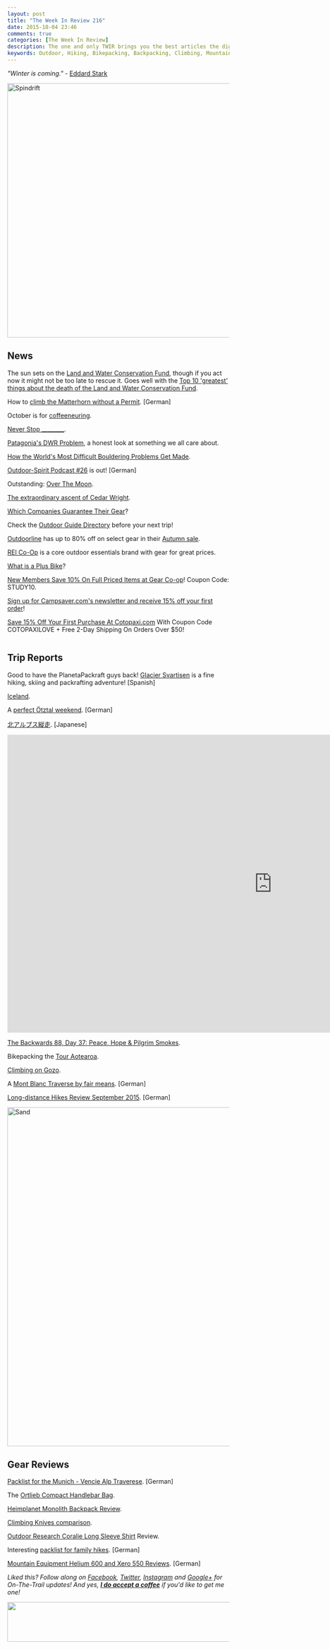 ```yaml
---
layout: post
title: "The Week In Review 216"
date: 2015-10-04 23:46
comments: true
categories: [The Week In Review]
description: The one and only TWIR brings you the best articles the digital outdoors had to offer in the past week.
keywords: Outdoor, Hiking, Bikepacking, Backpacking, Climbing, Mountaineering, Camping, Trekking, Wandern
---
```


*"Winter is coming."* - [Eddard Stark](http://amzn.to/1ObkDT9)

<a data-flickr-embed="true"  href="https://www.flickr.com/photos/hendrikmorkel/16688022177/in/album-72157651173378909/" title="Spindrift"><img src="https://farm8.staticflickr.com/7598/16688022177_76532ab36d_b.jpg" width="1024" height="576" alt="Spindrift"></a><script async src="//embedr.flickr.com/assets/client-code.js" charset="utf-8"></script>

<!-- more -->

## News

The sun sets on the [Land and Water Conservation Fund](http://www.pmags.com/sunset-on-the-land-and-water-conservation-fund), though if you act now it might not be too late to rescue it. Goes well with the [Top 10 'greatest' things about the death of the Land and Water Conservation Fund](http://wickedoutdoorsy.blogspot.fi/2015/10/top-10-greatest-things-about-death-of_1.html).

How to [climb the Matterhorn without a Permit](https://freieberge.wordpress.com/2015/09/30/matterhorn-ein-permit-durch-die-hintertuer/). [German]

October is for [coffeeneuring](http://chasingmailboxes.com/2015/10/02/october-is-for-coffeeneurs/).

[Never Stop ________](https://youtu.be/1z-36uCr9XI).

[Patagonia's DWR Problem](http://www.thecleanestline.com/2015/09/our-dwr-problem-updated.html), a honest look at something we all care about.

[How the World's Most Difficult Bouldering Problems Get Made](http://www.outsideonline.com/2017711/path-beta-flash-resistance-route-setters).

[Outdoor-Spirit Podcast #26](http://blog.outdoor-spirit.de/outdoor-spirit-podcast-26-ein-langer-sommer/) is out! [German]

Outstanding: [Over The Moon](http://lacemine29.blogspot.fi/2015/09/over-moon.html).

[The extraordinary ascent of Cedar Wright](http://adventure.com/stories/falling-upward-the-extraordinary-ascent-of-cedar-wright/).

[Which Companies Guarantee Their Gear](http://www.outsideonline.com/2015851/what-companies-guarantee-their-gear-and-really-mean-it)?

Check the [Outdoor Guide Directory](https://hikinginfinland.com/2015/09/outdoor-guide-directory.html) before your next trip!

[Outdoorline](http://www.outdoorline.sk/en/) has up to 80% off on select gear in their [Autumn sale](http://www.outdoorline.sk/en/36-clearance?refID=hif).

[REI Co-Op](http://bit.ly/1VuRYyr) is a core outdoor essentials brand with gear for great prices.

[What is a Plus Bike](http://nsmb.com/wtf-plus-bike/)?

[New Members Save 10% On Full Priced Items at Gear Co-op](http://www.avantlink.com/click.php?tt=ml&ti=328961&pw=73183)! Coupon Code: STUDY10.

[Sign up for Campsaver.com's newsletter and receive 15% off your first order](http://www.avantlink.com/click.php?tt=ml&ti=313709&pw=73183)!

[Save 15% Off Your First Purchase At Cotopaxi.com](http://www.avantlink.com/click.php?tt=ml&ti=354409&pw=73183) With Coupon Code COTOPAXILOVE + Free 2-Day Shipping On Orders Over $50!

<a href="https://www.globetrotter.de/outdoor-welten/wanderausruestung/produkte/?utm_source=PTID13002584"><img src="http://ad.globetrotter-partnerprogramm.de/7-wandern-728x90.gif" alt="" /></a>

## Trip Reports

Good to have the PlanetaPackraft guys back! [Glacier Svartisen](http://www.planetapackraft.com/2015/10/glaciar-svartisen-jose-mijares.html) is a fine hiking, skiing and packrafting adventure! [Spanish]

[Iceland](http://ben-briggs.com/2015/09/30/iceland/).

A [perfect Ötztal weekend](http://www.alpin-blog.com/perfektes-oetztal-wochenende-wildspitze-fluchtkogel/). [German]

[北アルプス縦走](http://one9638.blog79.fc2.com/blog-entry-522.html). [Japanese]

<iframe src="https://player.vimeo.com/video/139014628?color=ffffff&title=0&byline=0&portrait=0" width="1200" height="675" frameborder="0" webkitallowfullscreen mozallowfullscreen allowfullscreen></iframe>

[The Backwards 88, Day 37: Peace, Hope & Pilgrim Smokes](http://thegoatthatwrote.net/2015/10/01/the-backwards-88-day-37-peace-hope-pilgrim-smokes/).

Bikepacking the [Tour Aotearoa](http://www.bikepacking.com/plog/bikepacking-new-zealand-tour-aotearoa/).

[Climbing on Gozo](http://steviehaston.blogspot.fi/2015/09/gozo-climbing-by-stevie-haston.html).

A [Mont Blanc Traverse by fair means](http://www.abenteuersuechtig.de/index.php/mont-blanc-ueberschreitung-by-fair-means/). [German]

[Long-distance Hikes Review September 2015](http://www.gehlebt.at/weitwander-rueckblick-september-2015/). [German]

<a data-flickr-embed="true"  href="https://www.flickr.com/photos/hendrikmorkel/21141277543/in/dateposted/" title="Sand"><img src="https://farm1.staticflickr.com/732/21141277543_90233dae45_b.jpg" width="1024" height="768" alt="Sand"></a><script async src="//embedr.flickr.com/assets/client-code.js" charset="utf-8"></script>

## Gear Reviews

[Packlist for the Munich - Vencie Alp Traverese](http://www.kulturnatur.de/2015/09/29/was-hastn-mitgenommen/). [German]

The [Ortlieb Compact Handlebar Bag](http://pathlesspedaled.com/2015/09/review-ortlieb-compact-handlebar-bag/).

[Heimplanet Monolith Backpack Review](http://gipfelfieber.com/2015/09/29/der-test-heimplanet-monolith-rucksack/).

[Climbing Knives comparison](http://www.thealpinestart.com/2015/10/comparison-review-climbing-knives/).

[Outdoor Research Coralie Long Sleeve Shirt](http://www.littlegrunts.com/outdoor-research-coralie-shirt-review/) Review.

Interesting [packlist for family hikes](http://www.zwerg-am-berg.de/packliste-rucksack-fuer-familien-mit-kleinen-kindern/). [German]

[Mountain Equipment Helium 600 and Xero 550 Reviews](http://www.gutgeruestet.com/euipment/testbericht-mountain-equipment-helium-600-und-xero-550-daunenschlafsacke-fur-kalte-touren/). [German]

*Liked this? Follow along on [Facebook](http://facebook.com/hikinginfinland), [Twitter](https://twitter.com/hendrikmorkel), [Instagram](https://instagram.com/hendrikm/) and [Google+](https://plus.google.com/u/1/b/105082905705272949032/105082905705272949032/posts) for On-The-Trail updates! And yes, **[I do accept a coffee](http://bit.ly/1HGCWMS)** if you'd like to get me one!* 

<script id='fbz8es0'>(function(i){var f,s=document.getElementById(i);f=document.createElement('iframe');f.src='//api.flattr.com/button/view/?uid=HendrikM&button=compact&url='+encodeURIComponent(document.URL);f.title='Flattr';f.height=20;f.width=110;f.style.borderWidth=0;s.parentNode.insertBefore(f,s);})('fbz8es0');</script>

<a href="http://www.avantlink.com/click.php?tt=ml&amp;ti=314573&amp;pw=73183"><img src="//www.avantlink.com/gbi/12493/314573/55699/73183/image.gif" width="728" height="90" style="border: 0px;" alt="" /></a>